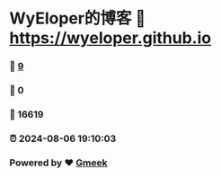 # WyEloper的博客 :link: https://wyeloper.github.io 
### :page_facing_up: [9](https://wyeloper.github.io/tag.html) 
### :speech_balloon: 0 
### :hibiscus: 16619 
### :alarm_clock: 2024-08-06 19:10:03 
### Powered by :heart: [Gmeek](https://github.com/Meekdai/Gmeek)
